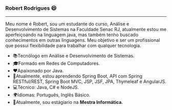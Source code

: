 ### Robert Rodrigues 😄
<hr>

Meu nome é Robert, sou um estudante do curso, Análise e Desenvolvimento de Sistemas na Faculdade Senac RJ, atualmente estou me aperfeiçoando na linguagem java, mas também tenho buscado conhecimentos em outras linguagens.
Meu objetivo e ser um profissional que possui flexibilidade para trabalhar com qualquer tecnologia.

- 📚Tecnólogo em Análise e Desenvolvimento de Sistemas.
- 🎓Formado em Redes de Computadores.
- ❤️Apaixonado por Java.
- 🚀Atualmente, estou aprendendo Spring Boot, API com Spring RESTful/REST, Spring Boot MVC, JSP, JSF, JPA, Thymeleaf e AngularJS.
- 💻Técnico: Java, C# e NodeJS.
- 🌍Idiomas: Português, Inglês Básico.
- 💼Atualmente, sou estágiario na <Strong>Mestra Informática</strong>.
